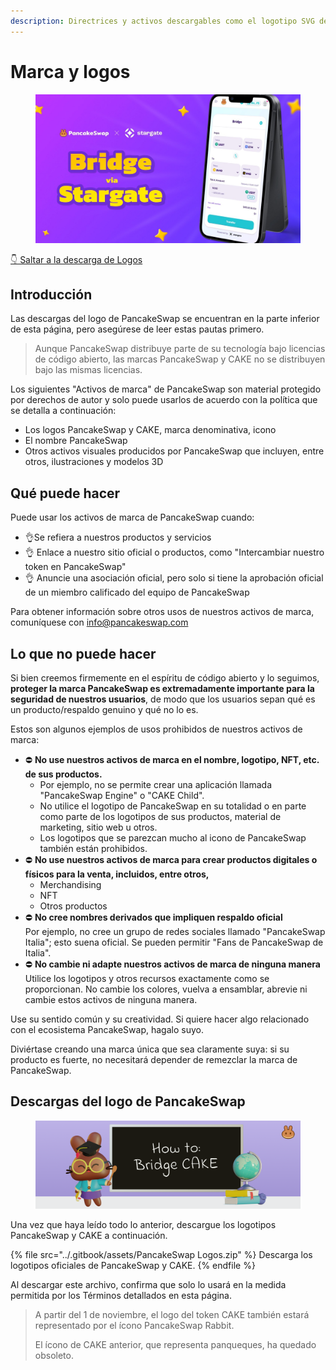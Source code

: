 ```yaml
---
description: Directrices y activos descargables como el logotipo SVG de PancakeSwap
---
```


# Marca y logos

<figure><img src="../.gitbook/assets/image (1) (5).png" alt=""><figcaption></figcaption></figure>

[👇 Saltar a la descarga de Logos](marca-y-logos.md#descargas-del-logotipo-de-pancakeswap)

## Introducción&#x20;

Las descargas del logo de PancakeSwap se encuentran en la parte inferior de esta página, pero asegúrese de leer estas pautas primero.&#x20;

> Aunque PancakeSwap distribuye parte de su tecnología bajo licencias de código abierto, las marcas PancakeSwap y CAKE no se distribuyen bajo las mismas licencias.&#x20;

Los siguientes "Activos de marca" de PancakeSwap son material protegido por derechos de autor y solo puede usarlos de acuerdo con la política que se detalla a continuación:&#x20;

* Los logos PancakeSwap y CAKE, marca denominativa, icono&#x20;
* El nombre PancakeSwap&#x20;
* Otros activos visuales producidos por PancakeSwap que incluyen, entre otros, ilustraciones y modelos 3D

## Qué puede hacer&#x20;

Puede usar los activos de marca de PancakeSwap cuando:&#x20;

* 👌Se refiera a nuestros productos y servicios&#x20;
* 👌 Enlace a nuestro sitio oficial o productos, como "Intercambiar nuestro token en PancakeSwap"&#x20;
* 👌 Anuncie una asociación oficial, pero solo si tiene la aprobación oficial de un miembro calificado del equipo de PancakeSwap&#x20;

Para obtener información sobre otros usos de nuestros activos de marca, comuníquese con info@pancakeswap.com&#x20;

## Lo que no puede hacer&#x20;

Si bien creemos firmemente en el espíritu de código abierto y lo seguimos, **proteger la marca PancakeSwap es extremadamente importante para la seguridad de nuestros usuarios**, de modo que los usuarios sepan qué es un producto/respaldo genuino y qué no lo es.&#x20;

Estos son algunos ejemplos de usos prohibidos de nuestros activos de marca:&#x20;

* ⛔️ **No use nuestros activos de marca en el nombre, logotipo, NFT, etc. de sus productos.**&#x20;
  * Por ejemplo, no se permite crear una aplicación llamada "PancakeSwap Engine" o "CAKE Child".&#x20;
  * No utilice el logotipo de PancakeSwap en su totalidad o en parte como parte de los logotipos de sus productos, material de marketing, sitio web u otros.&#x20;
  * Los logotipos que se parezcan mucho al icono de PancakeSwap también están prohibidos.&#x20;
* ⛔️ **No use nuestros activos de marca para crear productos digitales o físicos para la venta, incluidos, entre otros,**&#x20;
  * Merchandising&#x20;
  * NFT&#x20;
  * Otros productos&#x20;
* ⛔️ **No cree nombres derivados que impliquen respaldo oficial** \
  Por ejemplo, no cree un grupo de redes sociales llamado "PancakeSwap Italia"; esto suena oficial. Se pueden permitir "Fans de PancakeSwap de Italia".&#x20;
* ⛔️ **No cambie ni adapte nuestros activos de marca de ninguna manera** \
  Utilice los logotipos y otros recursos exactamente como se proporcionan. No cambie los colores, vuelva a ensamblar, abrevie ni cambie estos activos de ninguna manera.&#x20;

Use su sentido común y su creatividad. Si quiere hacer algo relacionado con el ecosistema PancakeSwap, hagalo suyo.&#x20;

Diviértase creando una marca única que sea claramente suya: si su producto es fuerte, no necesitará depender de remezclar la marca de PancakeSwap.&#x20;

## Descargas del logo de PancakeSwap

<figure><img src="../.gitbook/assets/image (5) (5).png" alt=""><figcaption></figcaption></figure>

Una vez que haya leído todo lo anterior, descargue los logotipos PancakeSwap y CAKE a continuación.&#x20;

{% file src="../.gitbook/assets/PancakeSwap Logos.zip" %}
Descarga los logotipos oficiales de PancakeSwap y CAKE.&#x20;
{% endfile %}

Al descargar este archivo, confirma que solo lo usará en la medida permitida por los Términos detallados en esta página.&#x20;

> A partir del 1 de noviembre, el logo del token CAKE también estará representado por el ícono PancakeSwap Rabbit.&#x20;
>
> El ícono de CAKE anterior, que representa panqueques, ha quedado obsoleto.
